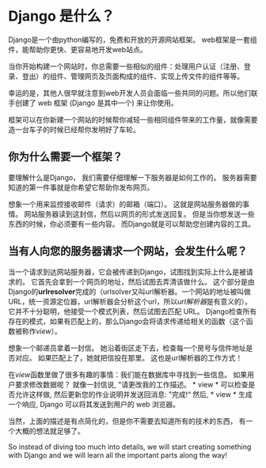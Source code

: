 # Django 是什么？

Django是一个由python编写的，免费和开放的开源网站框架。 web框架是一套组件，能帮助你更快、更容易地开发web站点。

当你开始构建一个网站时，你总需要一些相似的组件：处理用户认证（注册、登录、登出）的组件、管理网页及页面构成的组件、实现上传文件的组件等等。

幸运的是，其他人很早就注意到web开发人员会面临一些共同的问题。所以他们联手创建了 web 框架 (Django 是其中一个) 来让你使用。

框架可以在你新建一个网站的时候帮你减轻一些相同组件带来的工作量，就像需要造一台车子的时候已经帮你发明好了车轮。

## 你为什么需要一个框架？

要理解什么是Django， 我们需要仔细理解一下服务器是如何工作的。 服务器需要知道的第一件事就是你希望它帮助你发布网页。

想象一个用来监控接收邮件（请求）的邮箱（端口）。 这就是网站服务器做的事情。 网站服务器读到这封信，然后以网页的形式发送回复。 但是当你想发送一些东西的时候，你必须要有一些内容。 而Django就是可以帮助您创建内容的工具。

## 当有人向您的服务器请求一个网站，会发生什么呢？

当一个请求到达网站服务器，它会被传递到Django，试图找到实际上什么是被请求的。 它首先会拿到一个网页的地址，然后试图去弄清该做什么。 这个部分是由Django的**urlresolver**完成的（urlsolver又叫url解析器。一个网站的地址被叫做URL，统一资源定位器，url解析器会分析这个url，所以*url解析器*是有意义的）。 它并不十分聪明，他接受一个模式列表，然后试图去匹配 URL。 Django检查所有存在的模式，如果有匹配上的，那么Django会将请求传递给相关的函数（这个函数被称作*view*）。

想象一个邮递员拿着一封信。 她沿着街区走下去，检查每一个房号与信件地址是否对应。 如果匹配上了，她就把信投在那里。 这也是url解析器的工作方式！

在*view*函数里做了很多有趣的事情：我们能在数据库中寻找到一些信息。 如果用户要求修改数据呢？ 就像一封信说, "请更改我的工作描述。 * view * 可以检查是否允许这样做, 然后更新您的作业说明并发送回消息: "完成!“ 然后, * view * 生成一个响应, Django 可以将其发送到用户的 web 浏览器。

当然，上面的描述是有点简化的，但是你不需要去知道所有的技术的东西， 有一个大概的想法就足够了。

So instead of diving too much into details, we will start creating something with Django and we will learn all the important parts along the way!